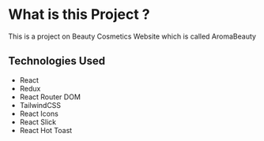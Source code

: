 # What is this Project ?

This is a project on Beauty Cosmetics Website which is called AromaBeauty

## Technologies Used

- React
- Redux
- React Router DOM
- TailwindCSS
- React Icons
- React Slick
- React Hot Toast
